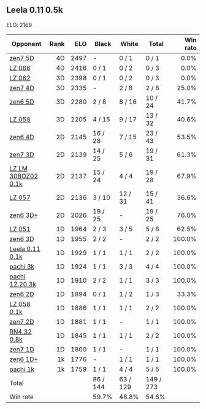 ## Leela 0.11 0.5k ##

ELO: 2169

Opponent | Rank | ELO | Black | White | Total | Win rate
---------|-----:|----:|-------|-------|-------|-------:
[zen7 5D](zen7%205D.md) | 4D | 2497 | - | 0 / 1 | 0 / 1 | 0.0%
[LZ 066](LZ%20066.md) | 4D | 2416 | 0 / 1 | 0 / 2 | 0 / 3 | 0.0%
[LZ 062](LZ%20062.md) | 3D | 2398 | 0 / 1 | 0 / 2 | 0 / 3 | 0.0%
[zen7 4D](zen7%204D.md) | 3D | 2335 | - | 2 / 8 | 2 / 8 | 25.0%
[zen6 5D](zen6%205D.md) | 3D | 2280 | 2 / 8 | 8 / 16 | 10 / 24 | 41.7%
[LZ 058](LZ%20058.md) | 3D | 2205 | 4 / 15 | 9 / 17 | 13 / 32 | 40.6%
[zen6 4D](zen6%204D.md) | 2D | 2145 | 16 / 28 | 7 / 15 | 23 / 43 | 53.5%
[zen7 3D](zen7%203D.md) | 2D | 2139 | 14 / 25 | 5 / 6 | 19 / 31 | 61.3%
[LZ LM 30BOZ02 0.1k](LZ%20LM%2030BOZ02%200.1k.md) | 2D | 2137 | 15 / 24 | 4 / 4 | 19 / 28 | 67.9%
[LZ 057](LZ%20057.md) | 2D | 2136 | 3 / 10 | 12 / 31 | 15 / 41 | 36.6%
[zen6 3D+](zen6%203D+.md) | 2D | 2026 | 19 / 25 | - | 19 / 25 | 76.0%
[LZ 051](LZ%20051.md) | 1D | 1964 | 2 / 3 | 3 / 5 | 5 / 8 | 62.5%
[zen6 3D](zen6%203D.md) | 1D | 1955 | 2 / 2 | - | 2 / 2 | 100.0%
[Leela 0.11 0.1k](Leela%200.11%200.1k.md) | 1D | 1929 | 1 / 1 | 1 / 1 | 2 / 2 | 100.0%
[pachi 3k](pachi%203k.md) | 1D | 1924 | 1 / 1 | 3 / 3 | 4 / 4 | 100.0%
[pachi 12.20 3k](pachi%2012.20%203k.md) | 1D | 1910 | 2 / 2 | 1 / 1 | 3 / 3 | 100.0%
[zen6 2D](zen6%202D.md) | 1D | 1894 | 0 / 1 | 1 / 2 | 1 / 3 | 33.3%
[LZ 058 0.1k](LZ%20058%200.1k.md) | 1D | 1886 | 1 / 1 | 1 / 1 | 2 / 2 | 100.0%
[zen7 2D](zen7%202D.md) | 1D | 1881 | 1 / 1 | - | 1 / 1 | 100.0%
[RN4.32 0.8k](RN4.32%200.8k.md) | 1D | 1845 | 1 / 1 | 1 / 1 | 2 / 2 | 100.0%
[zen7 1D](zen7%201D.md) | 1D | 1800 | 1 / 1 | - | 1 / 1 | 100.0%
[zen6 1D+](zen6%201D+.md) | 1k | 1776 | - | 1 / 1 | 1 / 1 | 100.0%
[pachi 1k](pachi%201k.md) | 1k | 1759 | 1 / 1 | 4 / 4 | 5 / 5 | 100.0%
Total | | | 86 / 144 | 63 / 129 | 149 / 273 | 
Win rate| | | 59.7% | 48.8% | 54.6% | 
